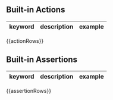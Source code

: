 ## Built-in Actions

| keyword | description | example |
| ------- | ----------- | ------- |

{{actionRows}}

## Built-in Assertions

| keyword | description | example |
| ------- | ----------- | ------- |

{{assertionRows}}
